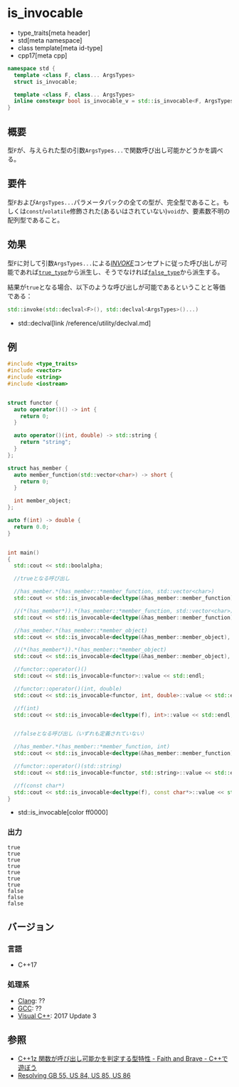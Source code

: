 # is_invocable
* type_traits[meta header]
* std[meta namespace]
* class template[meta id-type]
* cpp17[meta cpp]

```cpp
namespace std {
  template <class F, class... ArgsTypes>
  struct is_invocable;

  template <class F, class... ArgsTypes>
  inline constexpr bool is_invocable_v = std::is_invocable<F, ArgsTypes...>::value;
}
```

## 概要
型`F`が、与えられた型の引数`ArgsTypes...`で関数呼び出し可能かどうかを調べる。


## 要件
型`F`および`ArgsTypes...`パラメータパックの全ての型が、完全型であること。もしくは`const`/`volatile`修飾された(あるいはされていない)`void`か、要素数不明の配列型であること。


## 効果
型`F`に対して引数`ArgsTypes...`による[*INVOKE*](/reference/concepts/Invoke.md)コンセプトに従った呼び出しが可能であれば[`true_type`](true_type.md)から派生し、そうでなければ[`false_type`](false_type.md)から派生する。

結果が`true`となる場合、以下のような呼び出しが可能であるということと等価である：

```cpp
std::invoke(std::declval<F>(), std::declval<ArgsTypes>()...)
```
* std::declval[link /reference/utility/declval.md]


## 例

```cpp example
#include <type_traits>
#include <vector>
#include <string>
#include <iostream>


struct functor {
  auto operator()() -> int {
    return 0;
  }

  auto operator()(int, double) -> std::string {
    return "string";
  }
};

struct has_member {
  auto member_function(std::vector<char>) -> short {
    return 0;
  }

  int member_object;
};

auto f(int) -> double {
  return 0.0;
}


int main()
{
  std::cout << std::boolalpha;

  //trueとなる呼び出し

  //has_member.*(has_member::*member_function, std::vector<char>)
  std::cout << std::is_invocable<decltype(&has_member::member_function), has_member, std::vector<char>>::value << std::endl;

  //(*(has_member*)).*(has_member::*member_function, std::vector<char>)
  std::cout << std::is_invocable<decltype(&has_member::member_function), has_member*, std::vector<char>>::value << std::endl;

  //has_member.*(has_member::*member_object)
  std::cout << std::is_invocable<decltype(&has_member::member_object), has_member>::value << std::endl;

  //(*(has_member*)).*(has_member::*member_object)
  std::cout << std::is_invocable<decltype(&has_member::member_object), has_member*>::value << std::endl;

  //functor::operator()()
  std::cout << std::is_invocable<functor>::value << std::endl;

  //functor::operator()(int, double)
  std::cout << std::is_invocable<functor, int, double>::value << std::endl;

  //f(int)
  std::cout << std::is_invocable<decltype(f), int>::value << std::endl;


  //falseとなる呼び出し（いずれも定義されていない）

  //has_member.*(has_member::*member_function, int)
  std::cout << std::is_invocable<decltype(&has_member::member_function), has_member, int>::value << std::endl;

  //functor::operator()(std::string)
  std::cout << std::is_invocable<functor, std::string>::value << std::endl;

  //f(const char*)
  std::cout << std::is_invocable<decltype(f), const char*>::value << std::endl;
}
```
* std::is_invocable[color ff0000]

### 出力
```
true
true
true
true
true
true
true
false
false
false
```

## バージョン
### 言語
- C++17

### 処理系
- [Clang](/implementation.md#clang): ??
- [GCC](/implementation.md#gcc): ??
- [Visual C++](/implementation.md#visual_cpp): 2017 Update 3

## 参照
- [C++1z 関数が呼び出し可能かを判定する型特性 - Faith and Brave - C++で遊ぼう](https://faithandbrave.hateblo.jp/entry/2016/05/13/183857)
- [Resolving GB 55, US 84, US 85, US 86](http://www.open-std.org/jtc1/sc22/wg21/docs/papers/2017/p0604r0.html)
